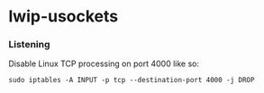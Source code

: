 # lwip-usockets

### Listening

Disable Linux TCP processing on port 4000 like so:

`sudo iptables -A INPUT -p tcp --destination-port 4000 -j DROP`
